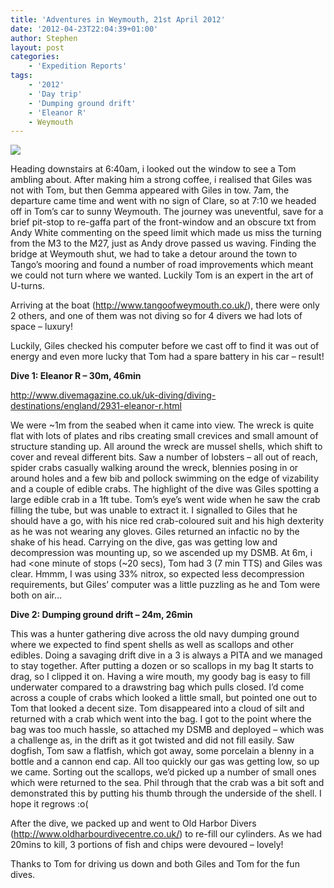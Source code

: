 ```yaml
---
title: 'Adventures in Weymouth, 21st April 2012'
date: '2012-04-23T22:04:39+01:00'
author: Stephen
layout: post
categories:
    - 'Expedition Reports'
tags:
    - '2012'
    - 'Day trip'
    - 'Dumping ground drift'
    - 'Eleanor R'
    - Weymouth
---
```


![](http://ouueg.com/wp-content/uploads/2012/04/6959577950_5b19fc0d1d_b.jpg)

Heading downstairs at 6:40am, i looked out the window to see a Tom ambling about. After making him a strong coffee, i realised that Giles was not with Tom, but then Gemma appeared with Giles in tow. 7am, the departure came time and went with no sign of Clare, so at 7:10 we headed off in Tom’s car to sunny Weymouth. The journey was uneventful, save for a brief pit-stop to re-gaffa part of the front-window and an obscure txt from Andy White commenting on the speed limit which made us miss the turning from the M3 to the M27, just as Andy drove passed us waving. Finding the bridge at Weymouth shut, we had to take a detour around the town to Tango’s mooring and found a number of road improvements which meant we could not turn where we wanted. Luckily Tom is an expert in the art of U-turns.

Arriving at the boat (<span style="text-decoration: underline;">http://www.tangoofweymouth.co.uk/</span>), there were only 2 others, and one of them was not diving so for 4 divers we had lots of space – luxury!

Luckily, Giles checked his computer before we cast off to find it was out of energy and even more lucky that Tom had a spare battery in his car – result!

**Dive 1: Eleanor R – 30m, 46min**

<span style="text-decoration: underline;">http://www.divemagazine.co.uk/uk-diving/diving-destinations/england/2931-eleanor-r.html</span>

We were ~1m from the seabed when it came into view. The wreck is quite flat with lots of plates and ribs creating small crevices and small amount of structure standing up. All around the wreck are mussel shells, which shift to cover and reveal different bits. Saw a number of lobsters – all out of reach, spider crabs casually walking around the wreck, blennies posing in or around holes and a few bib and pollock swimming on the edge of vizability and a couple of edible crabs. The highlight of the dive was Giles spotting a large edible crab in a 1ft tube. Tom’s eye’s went wide when he saw the crab filling the tube, but was unable to extract it. I signalled to Giles that he should have a go, with his nice red crab-coloured suit and his high dexterity as he was not wearing any gloves. Giles returned an infactic no by the shake of his head. Carrying on the dive, gas was getting low and decompression was mounting up, so we ascended up my DSMB. At 6m, i had &lt;one minute of stops (~20 secs), Tom had 3 (7 min TTS) and Giles was clear. Hmmm, I was using 33% nitrox, so expected less decompression requirements, but Giles’ computer was a little puzzling as he and Tom were both on air…

**Dive 2: Dumping ground drift – 24m, 26min**

This was a hunter gathering dive across the old navy dumping ground where we expected to find spent shells as well as scallops and other edibles. Doing a savaging drift dive in a 3 is always a PITA and we managed to stay together. After putting a dozen or so scallops in my bag It starts to drag, so I clipped it on. Having a wire mouth, my goody bag is easy to fill underwater compared to a drawstring bag which pulls closed. I’d come across a couple of crabs which looked a little small, but pointed one out to Tom that looked a decent size. Tom disappeared into a cloud of silt and returned with a crab which went into the bag. I got to the point where the bag was too much hassle, so attached my DSMB and deployed – which was a challenge as, in the drift as it got twisted and did not fill easily. Saw dogfish, Tom saw a flatfish, which got away, some porcelain a blenny in a bottle and a cannon end cap. All too quickly our gas was getting low, so up we came. Sorting out the scallops, we’d picked up a number of small ones which were returned to the sea. Phil through that the crab was a bit soft and demonstrated this by putting his thumb through the underside of the shell. I hope it regrows :o(

After the dive, we packed up and went to Old Harbor Divers (<span style="text-decoration: underline;">http://www.oldharbourdivecentre.co.uk/</span>) to re-fill our cylinders. As we had 20mins to kill, 3 portions of fish and chips were devoured – lovely!

Thanks to Tom for driving us down and both Giles and Tom for the fun dives.
